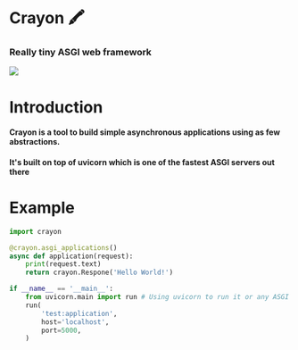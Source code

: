 # Crayon 🖍️
### Really tiny ASGI web framework

<img src="https://img.shields.io/github/license/xArty4/Cryon?style=plastic">


# Introduction
#### Crayon is a tool to build simple asynchronous  applications using as few abstractions.

#### It's built on top of uvicorn which is one of the fastest ASGI servers out there  

# Example
```py
import crayon

@crayon.asgi_applications()
async def application(request):
    print(request.text)
    return crayon.Respone('Hello World!')

if __name__ == '__main__':
    from uvicorn.main import run # Using uvicorn to run it or any ASGI server
    run(
        'test:application',
        host='localhost',
        port=5000,
    )
```